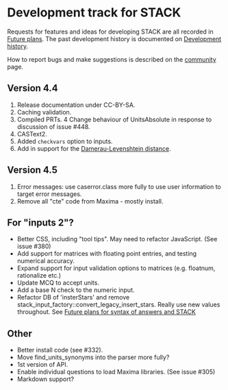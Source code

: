 # Development track for STACK

Requests for features and ideas for developing STACK are all recorded in [Future plans](Future_plans.md). The
past development history is documented on [Development history](Development_history.md).

How to report bugs and make suggestions is described on the [community](../About/Community.md) page.

## Version 4.4

1. Release documentation under CC-BY-SA.
2. Caching validation.
3. Compiled PRTs.
4  Change behaviour of UnitsAbsolute in response to discussion of issue #448.
5. CASText2.
6. Added `checkvars` option to inputs.
7. Add in support for the [Damerau-Levenshtein distance](../Authoring/Levenshtein_distance.md).

## Version 4.5

1. Error messages: use caserror.class more fully to use user information to target error messages.
2. Remove all "cte" code from Maxima - mostly install.

## For "inputs 2"?

* Better CSS, including "tool tips".  May need to refactor JavaScript.  (See issue #380)
* Add support for matrices with floating point entries, and testing numerical accuracy.
* Expand support for input validation options to matrices (e.g. floatnum, rationalize etc.)
* Update MCQ to accept units.
* Add a base N check to the numeric input.
* Refactor DB of 'insterStars' and remove stack_input_factory::convert_legacy_insert_stars.  Really use new values throughout.  See [Future plans for syntax of answers and STACK](Syntax_Future.md)

## Other

* Better install code (see #332).
* Move find_units_synonyms into the parser more fully?
* 1st version of API.
* Enable individual questions to load Maxima libraries.  (See issue #305)
* Markdown support?


